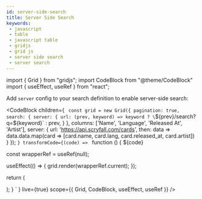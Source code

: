 ```yaml
---
id: server-side-search
title: Server Side Search
keywords:
 - javascript
 - table
 - javascript table
 - gridjs
 - grid js
 - server side search
 - server search
---
```


import { Grid } from "gridjs";
import CodeBlock from "@theme/CodeBlock"
import { useEffect, useRef } from "react";

Add `server` config to your search definition to enable server-side search:

<CodeBlock children={
`
const grid = new Grid({
  pagination: true,
  search: {
    server: {
      url: (prev, keyword) => keyword ? \`\${prev}/search?q=\${keyword}\` : prev,
    }
  },
  columns: ['Name', 'Language', 'Released At', 'Artist'],
  server: {
    url: 'https://api.scryfall.com/cards',
    then: data => data.data.map(card => [card.name, card.lang, card.released_at, card.artist])
  } 
});
`
}
 transformCode={(code) => 
`
function () {
  ${code}
 
  const wrapperRef = useRef(null);
   
  useEffect(() => {
    grid.render(wrapperRef.current);
  });
  
  return (
    <div ref={wrapperRef} />
  );
}
`
} live={true} scope={{ Grid, CodeBlock, useEffect, useRef }} />
